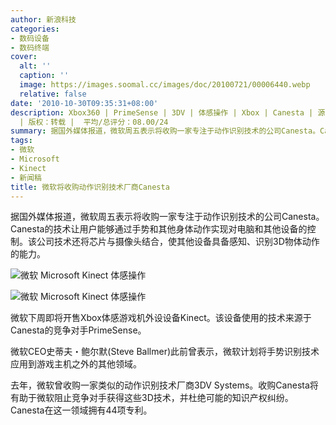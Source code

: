```yaml
---
author: 新浪科技
categories:
- 数码设备
- 数码终端
cover:
  alt: ''
  caption: ''
  image: https://images.soomal.cc/images/doc/20100721/00006440.webp
  relative: false
date: '2010-10-30T09:35:31+08:00'
description: Xbox360 | PrimeSense | 3DV | 体感操作 | Xbox | Canesta | 源自：tech.sina.com.cn
  | 版权：转载 |  平均/总评分：08.00/24
summary: 据国外媒体报道，微软周五表示将收购一家专注于动作识别技术的公司Canesta。Canesta的技术让用户能够通过手势和其他身体动作实现对电脑和其他设备的控制。该公司技术还将芯片与摄像头结合，使其他设备具备感知、识别3D物体动作的能力。
tags:
- 微软
- Microsoft
- Kinect
- 新闻稿
title: 微软将收购动作识别技术厂商Canesta
---
```


据国外媒体报道，微软周五表示将收购一家专注于动作识别技术的公司Canesta。Canesta的技术让用户能够通过手势和其他身体动作实现对电脑和其他设备的控制。该公司技术还将芯片与摄像头结合，使其他设备具备感知、识别3D物体动作的能力。



![微软 Microsoft Kinect 体感操作](https://images.soomal.cc/images/doc/20100721/00006441.webp)



![微软 Microsoft Kinect 体感操作](https://images.soomal.cc/images/doc/20100721/00006440.webp)



微软下周即将开售Xbox体感游戏机外设设备Kinect。该设备使用的技术来源于Canesta的竞争对手PrimeSense。



微软CEO史蒂夫・鲍尔默(Steve Ballmer)此前曾表示，微软计划将手势识别技术应用到游戏主机之外的其他领域。



去年，微软曾收购一家类似的动作识别技术厂商3DV Systems。收购Canesta将有助于微软阻止竞争对手获得这些3D技术，并杜绝可能的知识产权纠纷。Canesta在这一领域拥有44项专利。